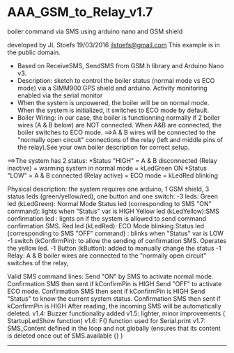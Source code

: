 # AAA_GSM_to_Relay_v1.7
boiler command via SMS using arduino nano and GSM shield

developed by JL Stoefs 19/03/2016 jlstoefs@gmail.com This example is in the public domain.
 * Based on ReceiveSMS, SendSMS from GSM.h library and Arduino Nano v3.
 * Description: sketch to control the boiler status (normal mode vs ECO mode) via a SIMM900 GPS shield and arduino. Activity monitoring enabled via the serial monitor
 * When the system is unpowered, the boiler will be on normal mode. When the system is initialized, it switches to ECO mode by default.
 * Boiler Wiring: in our case, the boiler is functionning normally if 2 boiler wires (A & B below) are NOT connected. When A&B are connected, the boiler switches to ECO mode. 
 ==>A & B wires will be connected to the "normally open circuit" connections of the relay (left and middle pins of the relay).See your own boiler description for correct setup.

 ==>The system has 2 status:
              *Status "HIGH" = A & B disconnected (Relay inactive) = warming system in normal mode = kLedGreen ON
              *Status "LOW" =  A & B connected (Relay active) = ECO mode = kLedRed blinking

Physical description: the system requires one arduino, 1 GSM shield, 3 status leds (green/yellow/red), one button and one switch:
-3 leds:  Green led (kLedGreen): Normal Mode Status led (corresponding to SMS "ON" command): lights when "Status" var is HIGH 
          Yellow led (kLedYellow):SMS confirmation led : lignts on if the system is allowed to send command confirmation SMS.
          Red led (kLedRed): ECO Mode blinking Status led (corresponding to SMS "OFF" command) : blinks when "Status" var is LOW 
-1 switch (kConfirmPin): to allow the sending of confirmation SMS. Operates the yellow led.
-1 Button (kButton): added to manually change the status
-1 Relay: A & B boiler wires are connected to the "normally open circuit" switches of the relay, 

Valid SMS command lines:
 Send "ON" by SMS to activate normal mode. Confirmation SMS then sent if kConfirmPin is HIGH
 Send "OFF" to activate ECO mode. Confirmation SMS then sent if kConfirmPin is HIGH
 Send "Status" to know the current system status. Confirmation SMS then sent if kConfirmPin is HIGH
 After reading, the incoming SMS will be automatically deleted. 
v1.4: Buzzer functionality added
v1.5: lighter, minor improvements ( StartupLedShow function)
v1.6: F() function used for Serial.print
v1.7: SMS_Content defined in the loop and not globally (ensures that its content is deleted once out of SMS.available {} )

-------------------------------------------------------------------------------------------------------
